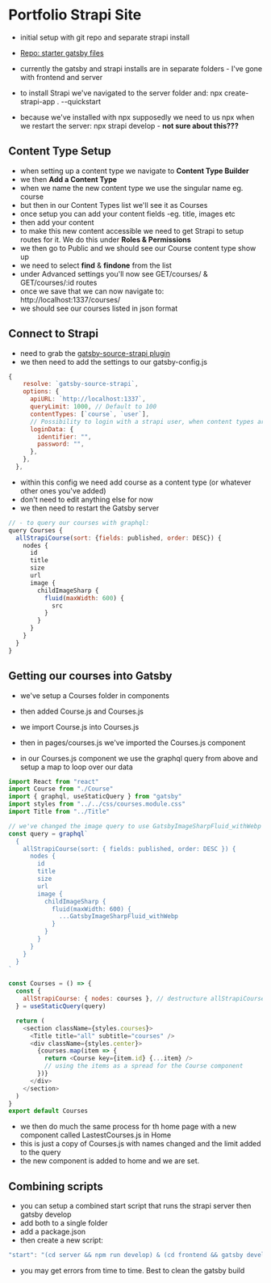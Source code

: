 # Portfolio Strapi Site

- initial setup with git repo and separate strapi install
- [Repo: starter gatsby files](https://github.com/john-smilga/gatsby-personal-site-2019-starter)
- currently the gatsby and strapi installs are in separate folders - I've gone with frontend and server
- to install Strapi we've navigated to the server folder and:
  npx create-strapi-app . --quickstart

- because we've installed with npx supposedly we need to us npx when we restart the server: npx strapi develop - **not sure about this???**

## Content Type Setup
- when setting up a content type we navigate to **Content Type Builder**
- we then **Add a Content Type**
- when we name the new content type we use the singular name eg. course
- but then in our Content Types list we'll see it as Courses
- once setup you can add your content fields -eg. title, images etc
- then add your content
- to make this new content accessible we need to get Strapi to setup routes for it. We do this under **Roles & Permissions**
- we then go to Public and we should see our Course content type show up
- we need to select **find** & **findone** from the list
- under Advanced settings you'll now see GET/courses/ & GET/courses/:id routes
- once we save that we can now navigate to: http://localhost:1337/courses/
- we should see our courses listed in json format

## Connect to Strapi
- need to grab the [gatsby-source-strapi plugin](https://www.gatsbyjs.org/packages/gatsby-source-strapi/?=strapi)
- we then need to add the settings to our gatsby-config.js

```js
{
    resolve: `gatsby-source-strapi`,
    options: {
      apiURL: `http://localhost:1337`,
      queryLimit: 1000, // Default to 100
      contentTypes: [`course`, `user`],
      // Possibility to login with a strapi user, when content types are not publically available (optional).
      loginData: {
        identifier: "",
        password: "",
      },
    },
  },
```

- within this config we need add course as a content type (or whatever other ones you've added)
- don't need to edit anything else for now
- we then need to restart the Gatsby server

```js
// - to query our courses with graphql:
query Courses {
  allStrapiCourse(sort: {fields: published, order: DESC}) {
    nodes {
      id
      title
      size
      url
      image {
        childImageSharp {
          fluid(maxWidth: 600) {
            src
          }
        }
      }
    }
  }
}

```
## Getting our courses into Gatsby
- we've setup a Courses folder in components
- then added Course.js and Courses.js
- we import Course.js into Courses.js
- then in pages/courses.js we've imported the Courses.js component

- in our Courses.js component we use the graphql query from above and setup a map to loop over our data

```js
import React from "react"
import Course from "./Course"
import { graphql, useStaticQuery } from "gatsby"
import styles from "../../css/courses.module.css"
import Title from "../Title"

// we've changed the image query to use GatsbyImageSharpFluid_withWebp
const query = graphql`
  {
    allStrapiCourse(sort: { fields: published, order: DESC }) {
      nodes {
        id
        title
        size
        url
        image {
          childImageSharp {
            fluid(maxWidth: 600) {
              ...GatsbyImageSharpFluid_withWebp
            }
          }
        }
      }
    }
  }
`

const Courses = () => {
  const {
    allStrapiCourse: { nodes: courses }, // destructure allStrapiCourse and relabel nodes as courses
  } = useStaticQuery(query)

  return (
    <section className={styles.courses}>
      <Title title="all" subtitle="courses" />
      <div className={styles.center}>
        {courses.map(item => {
          return <Course key={item.id} {...item} />
          // using the items as a spread for the Course component
        })}
      </div>
    </section>
  )
}
export default Courses

```
- we then do much the same process for th home page with a new component called LastestCourses.js in Home
- this is just a copy of Courses.js with names changed and the limit added to the query
- the new component is added to home and we are set.

## Combining scripts
- you can setup a combined start script that runs the strapi server then gatsby develop
- add both to a single folder
- add a package.json
- then create a new script:

```js
"start": "(cd server && npm run develop) & (cd frontend && gatsby develop)"
```
- you may get errors from time to time. Best to clean the gatsby build
